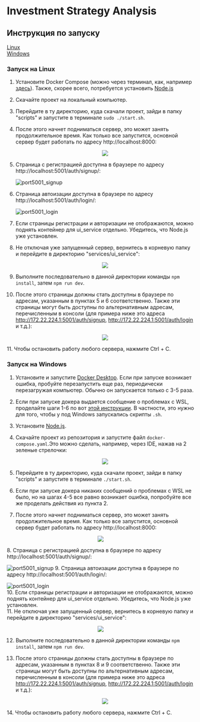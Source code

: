 
# Investment Strategy Analysis

## Инструкция по запуску
[Linux](https://github.com/Investment-Strategy-Analysis/investment-strategy-analysis/blob/main/README.md#Запуск-на-Linux)  
[Windows](https://github.com/Investment-Strategy-Analysis/investment-strategy-analysis/blob/main/README.md#Запуск-на-Windows)
### Запуск на Linux  

1. Установите Docker Compose (можно через терминал, как, например [здесь](https://www.digitalocean.com/community/tutorials/how-to-install-and-use-docker-compose-on-ubuntu-20-04-ru)). Также, скорее всего, потребуется установить [Node.js](https://help.reg.ru/support/servery-vps/oblachnyye-servery/ustanovka-programmnogo-obespecheniya/kak-ustanovit-node-js-na-ubuntu)  
2. Скачайте проект на локальный компьютер.  
3. Перейдите в ту директорию, куда скачали проект, зайди в папку "scripts" и запустите в терминале `sudo ./start.sh`. 
4. После этого начнет подниматься сервер, это может занять продолжительное время. Как только все запустится, основной сервер будет работать по адресу                http://localhost:8000:     
   
   <p align="center">
      <img src="https://github.com/Investment-Strategy-Analysis/investment-strategy-analysis/blob/main/instruction_imgs/main_server.png">
   </p>
   
5. Страница с регистрацией доступна в браузере по адресу http://localhost:5001/auth/signup/:    
   
   ![port5001_signup](https://github.com/Investment-Strategy-Analysis/investment-strategy-analysis/blob/main/instruction_imgs/sign_up.png) 
6. Страница автоизации доступна в браузере по адресу http://localhost:5001/auth/login/:  
    
   ![port5001_login](https://github.com/Investment-Strategy-Analysis/investment-strategy-analysis/blob/main/instruction_imgs/log_in.png)   
7. Если страницы регистрации и авторизации не отображаются, можно поднять контейнер для ui_service отдельно. Убедитесь, что Node.js уже установлен.  
8. Не отключая уже запущенный сервер, вернитесь в корневую папку и перейдите в директорию "services/ui_service":

    <p align="center">
      <img src="https://github.com/Investment-Strategy-Analysis/investment-strategy-analysis/blob/main/instruction_imgs/ui_service.png">
   </p>

 9. Выполните последовательно в данной директории команды `npm install`, затем `npm run dev`.
 10. После этого страницы должны стать доступны в браузере по адресам, указанным в пунктах 5 и 6 соответственно. Также эти страницы могут быть доступны по альтернативным адресам, перечисленным в консоли (для примера ниже это адреса  http://172.22.224.1:5001/auth/signup,  http://172.22.224.1:5001/auth/login и т.д.):
     
     <p align="center">
      <img src="https://github.com/Investment-Strategy-Analysis/investment-strategy-analysis/blob/main/instruction_imgs/my_local_addresses.png">
   </p>
11. Чтобы остановить работу любого сервера, нажмите Ctrl + C.

### Запуск на Windows
1. Установите и запустите [Docker Desktop](https://docs.docker.com/desktop/install/windows-install/). Если при запуске возникает ошибка, пробуйте перезапустить еще раз, периодически перезагружая компьютер. Обычно он запускается только с 3-5 раза.  
2. Если при запуске докера выдается сообщение о проблемах с WSL, проделайте шаги 1-6 по вот [этой инструкции](https://learn.microsoft.com/ru-ru/windows/wsl/install-manual#step-4---download-the-linux-kernel-update-package). В частности, это нужно для того, чтобы у под Windows запускались скрипты `.sh`.
3. Установите [Node.js](https://nodejs.org/en/download/).  
4. Скачайте проект из репозитория и запустите файл `docker-compose.yaml`.Это можно сделать, например, через IDE, нажав на 2 зеленые стрелочки:  

   <p align="center">
      <img src="https://github.com/Investment-Strategy-Analysis/investment-strategy-analysis/blob/main/instruction_imgs/docker-compose.png">
   </p>
   
5. Перейдите в ту директорию, куда скачали проект, зайди в папку "scripts" и запустите в терминале `./start.sh`.
6. Если при запуске докера никаких сообщений о проблемах с WSL не было, но на шагах 4-5 все равно возникает ошибка, попробуйте все же проделать действия из пункта 2. 
7.   После этого начнет подниматься сервер, это может занять продолжительное время. Как только все запустится, основной сервер будет работать по адресу                http://localhost:8000:     
   
   <p align="center">
      <img src="https://github.com/Investment-Strategy-Analysis/investment-strategy-analysis/blob/main/instruction_imgs/main_server.png">
   </p>
8. Страница с регистрацией доступна в браузере по адресу http://localhost:5001/auth/signup/:    
   
   ![port5001_signup](https://github.com/Investment-Strategy-Analysis/investment-strategy-analysis/blob/main/instruction_imgs/sign_up.png) 
9. Страница автоизации доступна в браузере по адресу http://localhost:5001/auth/login/:  
    
   ![port5001_login](https://github.com/Investment-Strategy-Analysis/investment-strategy-analysis/blob/main/instruction_imgs/log_in.png)   
10. Если страницы регистрации и авторизации не отображаются, можно поднять контейнер для ui_service отдельно. Убедитесь, что Node.js уже установлен.  
11. Не отключая уже запущенный сервер, вернитесь в корневую папку и перейдите в директорию "services/ui_service":

   <p align="center">
      <img src="https://github.com/Investment-Strategy-Analysis/investment-strategy-analysis/blob/main/instruction_imgs/docker-compose.png">
   </p>

 12. Выполните последовательно в данной директории команды `npm install`, затем `npm run dev`.
 13. После этого страницы должны стать доступны в браузере по адресам, указанным в пунктах 8 и 9 соответственно. Также эти страницы могут быть доступны по альтернативным адресам, перечисленным в консоли (для примера ниже это адреса  http://172.22.224.1:5001/auth/signup,  http://172.22.224.1:5001/auth/login и т.д.):
     
     <p align="center">
      <img src="https://github.com/Investment-Strategy-Analysis/investment-strategy-analysis/blob/main/instruction_imgs/my_local_addresses.png">
   </p>
14. Чтобы остановить работу любого сервера, нажмите Ctrl + C. 

